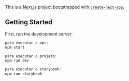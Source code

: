 This is a [Next.js](https://nextjs.org/) project bootstrapped with [`create-next-app`](https://github.com/vercel/next.js/tree/canary/packages/create-next-app).

## Getting Started

First, run the development server:

```bash
para executar a api:
npm start 

para executar o projeto:
npm run dev

para executar o storybook:
npm run storybook
